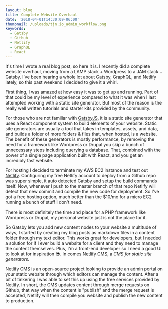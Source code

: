 ```yaml
---
layout: blog
title: Complete Website Overhaul
date: '2018-04-01T14:30:09-06:00'
thumbnail: /uploads/tjn.io_admin_workflow.png
keywords:
  - Gatsby
  - Github
  - Netlify
  - GraphQL
  - React
---
```

It's time I wrote a real blog post, so here it is. I recently did a complete website overhaul, moving from a LAMP stack + Wordpress to a JAM stack + Gatsby. I've been hearing a whole lot about Gatsby, GraphQL, and Netlify lately, so this past weekend I decided to give it a whirl.

First thing, I was amazed at how easy it was to get up and running. Part of that could be my level of experience compared to what it was when I last attempted working with a static site generator. But most of the reason is the really well written tutorials and starter kits provided by the community.

For those who are not familiar with [GatsbyJS](https://www.gatsbyjs.org/), it is a static site generator that uses a React component system to build elements of your website. Static site generators are usually a tool that takes in templates, assets, and data, and builds a folder of more folders & files that, when hosted, is a website. The benefit of these generators is mostly performance, by removing the need for a framework like Wordpress or Drupal you skip a bunch of unnecessary steps including querying a database. That, combined with the power of a single page application built with React, and you get an incredibly fast website.

For hosting I decided to terminate my AWS EC2 instance and test out [Netlify](https://www.netlify.com/). Configuring my free Netlify account to deploy from a Github repo was super simple, it auto detected Gatsby and setup the build commands itself. Now, whenever I push to the master branch of that repo Netlify will detect that new commit and compile the new code for deployment. So I've got a free hosting option, much better than the $10/mo for a micro EC2 running a bunch of stuff I don't need.

There is most definitely the time and place for a PHP framework like Wordpress or Drupal, my personal website just is not the place for it.

So Gatsby lets you add new content nodes to your website a multitude of ways, I started by creating my blog posts as markdown files in a content folder through my text editor. This works great for developers, but I needed a solution for if I ever build a website for a client and they need to manage the content themselves. Plus, I'm a front-end developer so I need a good UI to look at for inspiration 😎. In comes [Netlify CMS](https://www.netlifycms.org/), a _CMS for static site generators._

Netlify CMS is an open-source project looking to provide an admin portal on your static website through which editors can manage the content. After a bit of tinkering I was able to set this up using the free services provided by Netlify. In short, the CMS updates content through merge requests on Github, that way when the content is "publish" and the merge request is accepted, Netlify will then compile you website and publish the new content to production.

